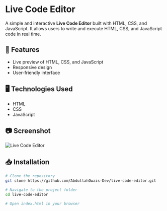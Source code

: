 # Live Code Editor

A simple and interactive **Live Code Editor** built with HTML, CSS, and JavaScript. It allows users to write and execute HTML, CSS, and JavaScript code in real time.

## 🚀 Features
- Live preview of HTML, CSS, and JavaScript
- Responsive design
- User-friendly interface

## 🖥️ Technologies Used
- HTML
- CSS
- JavaScript

## 📷 Screenshot
![Live Code Editor](https://via.placeholder.com/800x400)  

## 📥 Installation
```bash
# Clone the repository
git clone https://github.com/AbdullahOwais-Dev/live-code-editor.git

# Navigate to the project folder
cd live-code-editor

# Open index.html in your browser
```